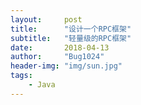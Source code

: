 ```yaml
---
layout:     post
title:      "设计一个RPC框架"
subtitle:   "轻量级的RPC框架"
date:       2018-04-13
author:     "Bug1024"
header-img: "img/sun.jpg"
tags:
    - Java
---
```

